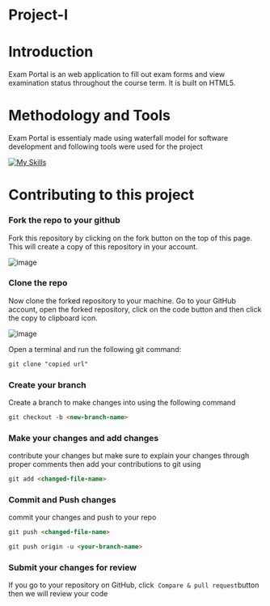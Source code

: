 # Project-I

# Introduction

Exam Portal is an web application to fill out exam forms and view examination status throughout the course term. It is built on HTML5.

# Methodology and Tools

Exam Portal is essentialy made using waterfall model for software development and following tools were used for the project 

[![My Skills](https://skillicons.dev/icons?i=js,html,css,mysql,php)](https://skillicons.dev)


# Contributing to this project

### Fork the repo to your github

Fork this repository by clicking on the fork button on the top of this page. This will create a copy of this repository in your account.

![image](https://user-images.githubusercontent.com/59206903/199491617-1a830cd3-e3f3-4d1e-83cb-079cb7feb803.png)

### Clone the repo

Now clone the forked repository to your machine. Go to your GitHub account, open the forked repository, click on the code button and then click the copy to clipboard icon.

![image](https://user-images.githubusercontent.com/59206903/199491899-b95cb41a-0877-4a3e-81c2-dd76227a0a78.png)

Open a terminal and run the following git command:

```markdown
git clone "copied url"
```

### Create your branch

Create a branch to make changes into using the following command

```markdown
git checkout -b <new-branch-name>
```

### Make your changes and add changes

contribute your changes but make sure to explain your changes through proper comments then add your contributions to git using

```markdown
git add <changed-file-name>
```

### Commit and Push changes

commit your changes and push to your repo

```markdown
git push <changed-file-name>
```

```markdown
git push origin -u <your-branch-name>
```

### Submit your changes for review

If you go to your repository on GitHub, click  `Compare & pull request`button then we will review your code


<!-- Copy-paste in your Readme.md file -->
